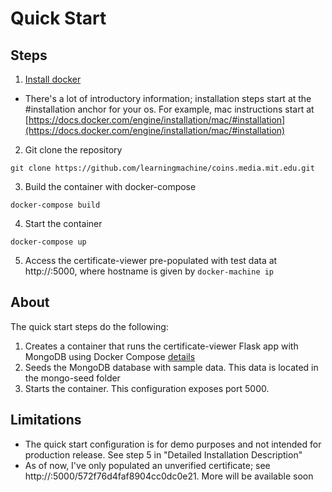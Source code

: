 Quick Start
===========

Steps
-----

1. [Install docker](https://docs.docker.com/engine/installation)
  * There's a lot of introductory information; installation steps start at the #installation anchor for your os. For
example, mac instructions start at [https://docs.docker.com/engine/installation/mac/#installation](https://docs.docker.com/engine/installation/mac/#installation)

2. Git clone the repository

`git clone https://github.com/learningmachine/coins.media.mit.edu.git`

3. Build the container with docker-compose

`docker-compose build`

4. Start the container

`docker-compose up`

5. Access the certificate-viewer pre-populated with test data at http://<hostname>:5000, where hostname is given by
`docker-machine ip`


About
-----
The quick start steps do the following:

1. Creates a container that runs the certificate-viewer Flask app with MongoDB using Docker Compose [details](http://containertutorials.com/docker-compose/flask-mongo-compose.html)
2. Seeds the MongoDB database with sample data. This data is located in the mongo-seed folder
3. Starts the container. This configuration exposes port 5000.


Limitations
-----------
- The quick start configuration is for demo purposes and not intended for production release. See step 5 in "Detailed
 Installation Description"
- As of now, I've only populated an unverified certificate; see http://<hostname>:5000/572f76d4faf8904cc0dc0e21. More
will be available soon

